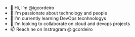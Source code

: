 - 👋 Hi, I’m @igcordeiro
- 👀 I'm passionate about technology and people
- 🌱 I’m currently learning DevOps tecnhnologys
- 💞️ I’m looking to collaborate on cloud and devops projects
- 📫 Reach ne on Instragram @igcordeiro

<!---
igcordeiro/igcordeiro is a ✨ special ✨ repository because its `README.md` (this file) appears on your GitHub profile.
You can click the Preview link to take a look at your changes.
--->
